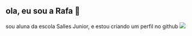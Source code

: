 ## ola, eu sou a Rafa 🖤
sou aluna da escola Salles Junior, e estou criando um perfil no github
![](https://media1.tenor.com/m/qaK8wLWOO0QAAAAC/monster-high.gif)
